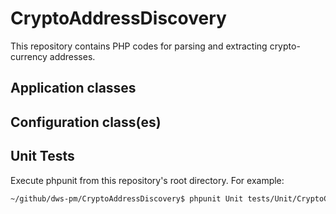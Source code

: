 # CryptoAddressDiscovery
This repository contains PHP codes for parsing and extracting crypto-currency addresses.

## Application classes


## Configuration class(es)


## Unit Tests
Execute phpunit from this repository's root directory. For example:

```sh
~/github/dws-pm/CryptoAddressDiscovery$ phpunit Unit tests/Unit/CryptoConfigTest.php
```



